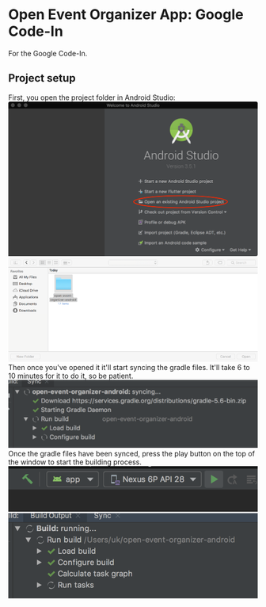 # Open Event Organizer App: Google Code-In
For the Google Code-In.
## Project setup
First, you open the project folder in Android Studio:
![alt text](https://raw.githubusercontent.com/niknabhankhan/open-event-organizer-android/development/GoogleCodeInReadmeFiles/GoogleCodeInAndroid0.png)
![alt text](https://raw.githubusercontent.com/niknabhankhan/open-event-organizer-android/development/GoogleCodeInReadmeFiles/GoogleCodeInAndroid0.5.png)
Then once you've opened it it'll start syncing the gradle files. It'll take 6 to 10 minutes for it to do it, so be patient.
![alt text](https://raw.githubusercontent.com/niknabhankhan/open-event-organizer-android/development/GoogleCodeInReadmeFiles/GoogleCodeInAndroid1.png)
Once the gradle files have been synced, press the play button on the top of the window to start the building process.
![alt text](https://raw.githubusercontent.com/niknabhankhan/open-event-organizer-android/development/GoogleCodeInReadmeFiles/GoogleCodeInAndroid2.png)
![alt text](https://github.com/niknabhankhan/open-event-organizer-android/blob/development/GoogleCodeInReadmeFiles/GoogleCodeInAndroid3.png)
